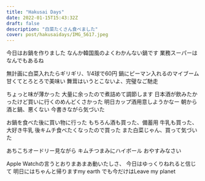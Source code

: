 ```yaml
---
title: "Hakusai Days"
date: 2022-01-15T15:43:32Z
draft: false
description: "白菜たくさん食べました"
cover: post/hakusaidays/IMG_5617.jpeg
---
```


今日はお鍋を作りました
なんか韓国風のよくわかんない鍋です
業務スーパーはなんでもあるね

無計画に白菜入れたらギリギリ、1/4球で60円
鍋にピーマン入れるのマイブーム
甘くてとろとろで美味い
舞茸はいうとこないよ、完璧なご馳走

ちょっと味が薄かった
大量に余ったので煮詰めて調節します
日本酒が飲みたかったけど買いに行くのめんどくさかった
明日カップ酒用意しようかなー
朝から酒と鍋、悪くない
今書きながら気づいた

お鍋を食べた後に買い物に行った
もちろん酒も買った、備蓄用
牛乳も買った、大好き牛乳
後キムチ食べたくなったので買った
また白菜じゃん、買って気づいた

あちこちオードリー見ながら
キムチつまみにハイボール
おやすみなさい

Apple Watchの言うとおりまあまあ動いたしさ、
今日はゆっくりねれると信じて
明日にはちゃんと帰りますmy earth
でも今だけはLeave my planet
